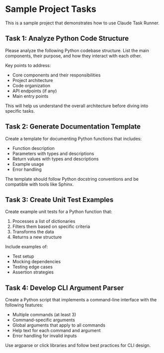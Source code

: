 # Sample Project Tasks

This is a sample project that demonstrates how to use Claude Task Runner.

## Task 1: Analyze Python Code Structure

Please analyze the following Python codebase structure. List the main components, their purpose, and how they interact with each other.

Key points to address:
- Core components and their responsibilities
- Project architecture
- Code organization
- API endpoints (if any)
- Main entry points

This will help us understand the overall architecture before diving into specific tasks.

## Task 2: Generate Documentation Template

Create a template for documenting Python functions that includes:
- Function description
- Parameters with types and descriptions
- Return values with types and descriptions
- Example usage
- Error handling

The template should follow Python docstring conventions and be compatible with tools like Sphinx.

## Task 3: Create Unit Test Examples

Create example unit tests for a Python function that:
1. Processes a list of dictionaries
2. Filters them based on specific criteria
3. Transforms the data
4. Returns a new structure

Include examples of:
- Test setup
- Mocking dependencies
- Testing edge cases
- Assertion strategies

## Task 4: Develop CLI Argument Parser

Create a Python script that implements a command-line interface with the following features:
- Multiple commands (at least 3)
- Command-specific arguments
- Global arguments that apply to all commands
- Help text for each command and argument
- Error handling for invalid inputs

Use argparse or click libraries and follow best practices for CLI design.